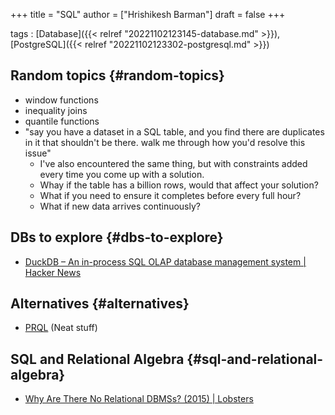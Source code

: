 +++
title = "SQL"
author = ["Hrishikesh Barman"]
draft = false
+++

tags
: [Database]({{< relref "20221102123145-database.md" >}}), [PostgreSQL]({{< relref "20221102123302-postgresql.md" >}})


## Random topics {#random-topics}

-   window functions
-   inequality joins
-   quantile functions
-   "say you have a dataset in a SQL table, and you find there are duplicates in it that shouldn't be there. walk me through how you'd resolve this issue"
    -   I've also encountered the same thing, but with constraints added every time you come up with a solution.
    -   Whay if the table has a billion rows, would that affect your solution?
    -   What if you need to ensure it completes before every full hour?
    -   What if new data arrives continuously?


## DBs to explore {#dbs-to-explore}

-   [DuckDB – An in-process SQL OLAP database management system | Hacker News](https://news.ycombinator.com/item?id=34741195)


## Alternatives {#alternatives}

-   [PRQL](https://prql-lang.org/) (Neat stuff)


## SQL and Relational Algebra {#sql-and-relational-algebra}

-   [Why Are There No Relational DBMSs? (2015) | Lobsters](https://lobste.rs/s/bonajo/why_are_there_no_relational_dbmss_2015)
